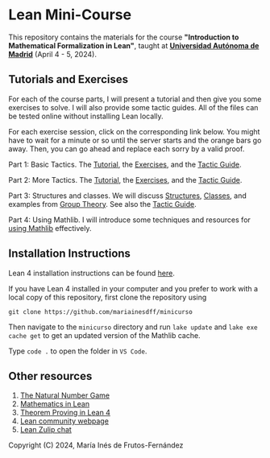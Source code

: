 # Lean Mini-Course

This repository contains the materials for the course **"Introduction to Mathematical Formalization in Lean"**, taught at [**Universidad Autónoma de Madrid**](https://matematicas.uam.es) (April 4 - 5, 2024).

## Tutorials and Exercises
For each of the course parts, I will present a tutorial and then give you some exercises to solve. I will also provide some tactic guides. All of the files can be tested online without installing Lean locally.

For each exercise session, click on the corresponding link below. You might have to wait for a minute or so until the server starts and the orange bars go away. Then, you can go ahead and replace each sorry by a valid proof.

Part 1: Basic Tactics.
The [Tutorial](https://lean.math.hhu.de/#url=https%3A%2F%2Fraw.githubusercontent.com%2Fmariainesdff%2Fminicurso%2Fmaster%2FMinicurso%2F1BasicTactics%2FLogicTutorial.lean), the [Exercises](https://lean.math.hhu.de/#url=https%3A%2F%2Fraw.githubusercontent.com%2Fmariainesdff%2Fminicurso%2Fmaster%2FMinicurso%2F1BasicTactics%2FLogicExercises.lean), and the [Tactic Guide](https://lean.math.hhu.de/#url=https%3A%2F%2Fraw.githubusercontent.com%2Fmariainesdff%2Fminicurso%2Fmaster%2FMinicurso%2F1BasicTactics%2FTactics.lean).


Part 2: More Tactics.
The [Tutorial](https://lean.math.hhu.de/#url=https%3A%2F%2Fraw.githubusercontent.com%2Fmariainesdff%2Fminicurso%2Fmaster%2FMinicurso%2F2MoreTactics%2FFunctionsTutorial.lean), the [Exercises](https://lean.math.hhu.de/#url=https%3A%2F%2Fraw.githubusercontent.com%2Fmariainesdff%2Fminicurso%2Fmaster%2FMinicurso%2F2MoreTactics%2FFunctionsExercises.lean), and the [Tactic Guide](https://lean.math.hhu.de/#url=https%3A%2F%2Fraw.githubusercontent.com%2Fmariainesdff%2Fminicurso%2Fmaster%2FMinicurso%2F2MoreTactics%2FFunctionsExercises.lean).

Part 3: Structures and classes.
We will discuss [Structures](https://lean.math.hhu.de/#url=https%3A%2F%2Fraw.githubusercontent.com%2Fmariainesdff%2Fminicurso%2Fmaster%2FMinicurso%2F2MoreTactics%2FFunctionsExercises.lean), [Classes](https://lean.math.hhu.de/#url=https%3A%2F%2Fraw.githubusercontent.com%2Fmariainesdff%2Fminicurso%2Fmaster%2FMinicurso%2F2MoreTactics%2FFunctionsExercises.lean), and examples from [Group Theory](https://lean.math.hhu.de/#url=https%3A%2F%2Fraw.githubusercontent.com%2Fmariainesdff%2Fminicurso%2Fmaster%2FMinicurso%2F2MoreTactics%2FFunctionsExercises.lean). See also the [Tactic Guide](https://raw.githubusercontent.com/mariainesdff/minicurso/master/Minicurso/3Structures/Tactics_3.lean).

Part 4: Using Mathlib.
I will introduce some techniques and resources for [using Mathlib](https://lean.math.hhu.de/#url=https%3A%2F%2Fraw.githubusercontent.com%2Fmariainesdff%2Fminicurso%2Fmaster%2FMinicurso%2F4Mathlib%2FUsingMathlib.lean) effectively.

## Installation Instructions
Lean 4 installation instructions can be found [here](https://leanprover-community.github.io/get_started.html).

If you have Lean 4 installed in your computer and you prefer to work with a local copy of this repository, first clone the repository using
```
git clone https://github.com/mariainesdff/minicurso
```

Then navigate to the `minicurso` directory and run `lake update` and `lake exe cache get` to get an updated version of the Mathlib cache.

Type `code .` to open the folder in `VS Code`.

## Other resources

1. [The Natural Number Game](https://adam.math.hhu.de/\#/g/hhu-adam/NNG4)
2. [Mathematics in Lean](https://leanprover-community.github.io/mathematics_in_lean/)
3. [Theorem Proving in Lean 4](https://leanprover.github.io/theorem_proving_in_lean4/)
4. [Lean community webpage](https://leanprover-community.github.io/)
5. [Lean Zulip chat](https://leanprover.zulipchat.com/)

Copyright (C) 2024, María Inés de Frutos-Fernández
